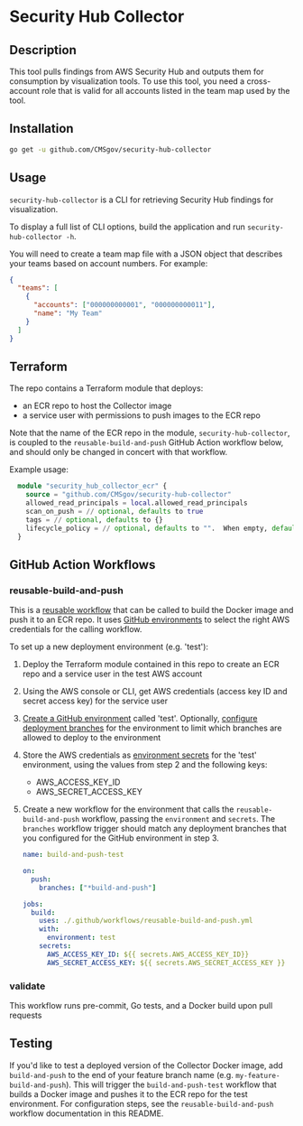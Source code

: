 # Security Hub Collector

## Description

This tool pulls findings from AWS Security Hub and outputs them for consumption by visualization tools. To use this tool, you need a cross-account role that is valid for all accounts listed in the team map used by the tool.

## Installation

```sh
go get -u github.com/CMSgov/security-hub-collector
```

## Usage

`security-hub-collector` is a CLI for retrieving Security Hub findings for visualization.

To display a full list of CLI options, build the application and run `security-hub-collector -h`.


You will need to create a team map file with a JSON object that describes
your teams based on account numbers. For example:

```json
{
  "teams": [
    {
      "accounts": ["000000000001", "000000000011"],
      "name": "My Team"
    }
  ]
}
```

## Terraform

The repo contains a Terraform module that deploys:

- an ECR repo to host the Collector image
- a service user with permissions to push images to the ECR repo

Note that the name of the ECR repo in the module, `security-hub-collector`, is coupled to the `reusable-build-and-push` GitHub Action workflow below, and should only be changed in concert with that workflow.

Example usage:

```terraform
  module "security_hub_collector_ecr" {
    source = "github.com/CMSgov/security-hub-collector"
    allowed_read_principals = local.allowed_read_principals
    scan_on_push = // optional, defaults to true
    tags = // optional, defaults to {}
    lifecycle_policy = // optional, defaults to "".  When empty, defaults to keep the last 500 images
  }
```

## GitHub Action Workflows

### reusable-build-and-push

This is a [reusable workflow](https://docs.github.com/en/actions/using-workflows/reusing-workflows) that can be called to build the Docker image and push it to an ECR repo. It uses [GitHub environments](https://docs.github.com/en/actions/deployment/targeting-different-environments/using-environments-for-deployment) to select the right AWS credentials for the calling workflow.

To set up a new deployment environment (e.g. 'test'):

1. Deploy the Terraform module contained in this repo to create an ECR repo and a service user in the test AWS account
2. Using the AWS console or CLI, get AWS credentials (access key ID and secret access key) for the service user
3. [Create a GitHub environment](https://docs.github.com/en/actions/deployment/targeting-different-environments/using-environments-for-deployment#creating-an-environment) called 'test'. Optionally, [configure deployment branches](https://docs.github.com/en/actions/deployment/targeting-different-environments/using-environments-for-deployment#deployment-branches) for the environment to limit which branches are allowed to deploy to the environment
4. Store the AWS credentials as [environment secrets](https://docs.github.com/en/actions/deployment/targeting-different-environments/using-environments-for-deployment#environment-secrets) for the 'test' environment, using the values from step 2 and the following keys:
   - AWS_ACCESS_KEY_ID
   - AWS_SECRET_ACCESS_KEY
5. Create a new workflow for the environment that calls the `reusable-build-and-push` workflow, passing the `environment` and `secrets`. The `branches` workflow trigger should match any deployment branches that you configured for the GitHub environment in step 3.

   ```yml
   name: build-and-push-test

   on:
     push:
       branches: ["*build-and-push"]

   jobs:
     build:
       uses: ./.github/workflows/reusable-build-and-push.yml
       with:
         environment: test
       secrets:
         AWS_ACCESS_KEY_ID: ${{ secrets.AWS_ACCESS_KEY_ID}}
         AWS_SECRET_ACCESS_KEY: ${{ secrets.AWS_SECRET_ACCESS_KEY }}
   ```

### validate

This workflow runs pre-commit, Go tests, and a Docker build upon pull requests

## Testing

If you'd like to test a deployed version of the Collector Docker image, add `build-and-push` to the end of your feature branch name (e.g. `my-feature-build-and-push`). This will trigger the `build-and-push-test` workflow that builds a Docker image and pushes it to the ECR repo for the test environment. For configuration steps, see the `reusable-build-and-push` workflow documentation in this README.
